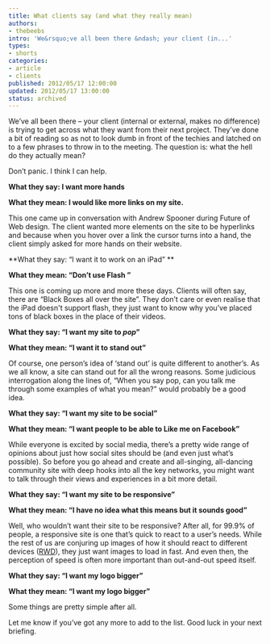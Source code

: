 ```yaml
---
title: What clients say (and what they really mean)
authors:
- thebeebs
intro: 'We&rsquo;ve all been there &ndash; your client (in...'
types:
- shorts
categories:
- article
- clients
published: 2012/05/17 12:00:00
updated: 2012/05/17 13:00:00
status: archived
---
```


We&rsquo;ve all been there &ndash; your client (internal or external, makes no difference) is trying to get across what they want from their next project. They&rsquo;ve done a bit of reading so as not to look dumb in front of the techies and latched on to a few phrases to throw in to the meeting. The question is: what the hell do they actually mean?<p>Don&rsquo;t panic. I think I can help.

**What they say: I want more hands**

**What they mean: I would like more links on my site.**

This one came up in conversation with Andrew Spooner during Future of Web design. The client wanted more elements on the site to be hyperlinks and because when you hover over a link the cursor turns into a hand, the client simply asked for more hands on their website.

**What they say: &ldquo;I want it to work on an iPad&rdquo; **

**What they mean: &ldquo;Don&rsquo;t use Flash &rdquo;**

This one is coming up more and more these days. Clients will often say, there are &ldquo;Black Boxes all over the site&rdquo;. They don&rsquo;t care or even realise that the iPad doesn't support flash, they just want to know why you&rsquo;ve placed tons of black boxes in the place of their videos.

**What they say: &ldquo;I want my site to _pop_&rdquo;**

**What they mean: &ldquo;I want it to stand out&rdquo;**

Of course, one person&rsquo;s idea of &lsquo;stand out&rsquo; is quite different to another&rsquo;s. As we all know, a site can stand out for all the wrong reasons. Some judicious interrogation along the lines of, &ldquo;When you say pop, can you talk me through some examples of what you mean?&rdquo; would probably be a good idea.

**What they say: &ldquo;I want my site to be social&rdquo;**

**What they mean: &ldquo;I want people to be able to Like me on Facebook&rdquo;**

While everyone is excited by social media, there&rsquo;s a pretty wide range of opinions about just how social sites should be (and even just what&rsquo;s possible). So before you go ahead and create and all-singing, all-dancing community site with deep hooks into all the key networks, you might want to talk through their views and experiences in a bit more detail.

**What they say: &ldquo;I want my site to be responsive&rdquo;**

**What they mean: &ldquo;I have no idea what this means but it sounds good&rdquo;**

Well, who wouldn&rsquo;t want their site to be responsive? After all, for 99.9% of people, a responsive site is one that&rsquo;s quick to react to a user&rsquo;s needs. While the rest of us are conjuring up images of how it should react to different devices ([RWD](http://blogs.msdn.com/b/thebeebs/archive/2012/02/28/responsive-web-design-in-3-minutes-42-seconds.aspx)), they just want images to load in fast. And even then, the perception of speed is often more important than out-and-out speed itself.

**What they say: &ldquo;I want my logo bigger&rdquo;**

**What they mean: &ldquo;I want my logo bigger&rdquo;**

Some things are pretty simple after all.

Let me know if you&rsquo;ve got any more to add to the list. Good luck in your next briefing.
</p>
